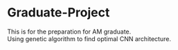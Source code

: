 # Graduate-Project
This is for the preparation for AM graduate.  
Using genetic algorithm to find optimal CNN architecture.   

